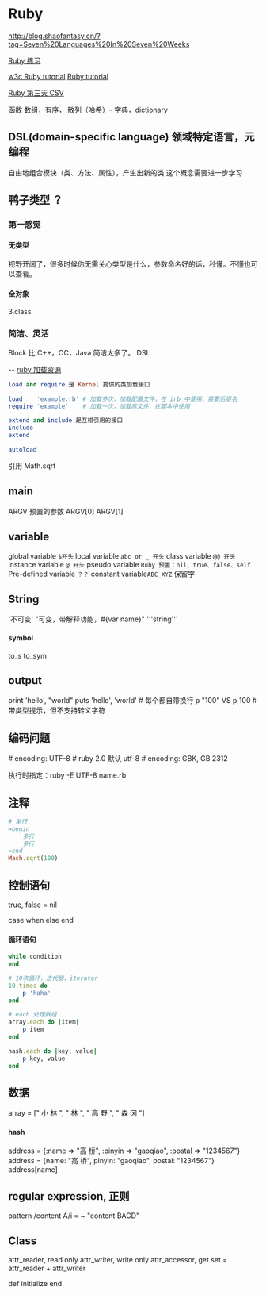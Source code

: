 # Ruby

http://blog.shaofantasy.cn/?tag=Seven%20Languages%20In%20Seven%20Weeks

[Ruby 练习](http://blog.shaofantasy.cn/?tag=Ruby)

[w3c Ruby tutorial](http://www.w3cschool.cc/ruby/ruby-tutorial.html)
[Ruby tutorial](http://www.runoob.com/ruby)

[Ruby 第三天 CSV](http://www.bennadel.com/blog/2063-seven-languages-in-seven-weeks-ruby-day-3.htm)





函数
数组，有序，
散列（哈希）- 字典，dictionary

## DSL(domain-specific language) 领域特定语言，元编程
自由地组合模块（类、方法、属性），产生出新的类
这个概念需要进一步学习


## 鸭子类型 ？

### 第一感觉

#### 无类型
视野开阔了，很多时候你无需关心类型是什么，参数命名好的话，秒懂。不懂也可以查看。

#### 全对象
3.class 

### 简洁、灵活
Block 比 C++，OC，Java 简洁太多了。
DSL

--
[ruby 加载资源](http://ruby-china.org/topics/25706)

``` ruby
load and require 是 Kernel 提供的类加载接口

load    'example.rb' # 加载多次，加载配置文件，在 irb 中使用，需要后缀名
require 'example'    # 加载一次，加载库文件，在脚本中使用

extend and include 是互相引用的接口
include
extend

autoload
```

引用
Math.sqrt


## main
ARGV 预置的参数
ARGV[0]
ARGV[1]


## variable
global variable `$开头`
local variable `abc or _ 开头`
class variable `@@ 开头`
instance variable `@ 开头`
pseudo variable	`Ruby 预置：nil、true、false、self`
Pre-defined variable `？？`
constant variable`ABC_XYZ`
保留字
    
## String
'不可变'
"可变，带解释功能，#{var name}"
'''string'''

#### symbol
to_s
to_sym


## output
print 'hello', "world"
puts 'hello', 'world'  # 每个都自带换行
p "100"  VS p 100  # 带类型提示，但不支持转义字符

## 编码问题
\# encoding: UTF-8  # ruby 2.0 默认 utf-8
\# encoding: GBK, GB 2312

执行时指定：ruby -E UTF-8 name.rb

## 注释
``` Ruby
# 单行
=begin
	多行 
	多行 
=end
Mach.sqrt(100)
```

## 控制语句

true, false = nil


case
when
else
end

#### 循环语句
``` ruby
while condition
end

# 10次循环，迭代器，iterator
10.times do
	p 'haha'
end

# each 处理数组
array.each do |item|
	p item
end

hash.each do |key, value|
	p key, value
end


```


## 数据
array = [" 小 林 ", " 林 ", " 高 野 ", " 森 冈 "]
#### hash
address = {:name => "高 桥", :pinyin => "gaoqiao", :postal => "1234567"}
address = {name: "高 桥", pinyin: "gaoqiao", postal: "1234567"}
address[name]


## regular expression, 正则
pattern
/content A/i = ~ "content BACD"



## Class
attr_reader, read only
attr_writer, write only
attr_accessor, get set = attr_reader + attr_writer


def initialize
end